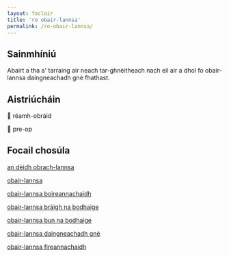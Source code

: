 ```yaml
---
layout: focloir
title: 'ro obair-lannsa'
permalink: /ro-obair-lannsa/
---
```


## Sainmhíniú

Abairt a tha a' tarraing air neach tar-ghnèitheach nach eil air a dhol fo obair-lannsa daingneachadh gnè fhathast.

## Aistriúcháin

&#x1f3f4;&#xe0067;&#xe0062;&#xe0073;&#xe0063;&#xe0074;&#xe007f; réamh-obráid

&#x1f3f4;&#xe0067;&#xe0062;&#xe0065;&#xe006e;&#xe0067;&#xe007f; pre-op

## Focail chosúla

[an dèidh obrach-lannsa](https://faclair.lgbt/an-deidh-obrach-lannsa)

[obair-lannsa](https://faclair.lgbt/obair-lannsa)

[obair-lannsa boireannachaidh](https://faclair.lgbt/obair-lannsa-boireannachaidh)

[obair-lannsa bràigh na bodhaige](https://faclair.lgbt/obair-lannsa-braigh-na-bodhaige)

[obair-lannsa bun na bodhaige](https://faclair.lgbt/obair-lannsa-bun-na-bodhaige)

[obair-lannsa daingneachadh gnè](https://faclair.lgbt/obair-lannsa-daingneachadh-gne)

[obair-lannsa fireannachaidh](https://faclair.lgbt/obair-lannsa-fireannachaidh)